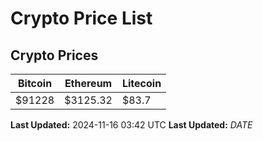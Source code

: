 # Crypto Price List

## Crypto Prices
| Bitcoin | Ethereum | Litecoin |
| ------- | -------- | -------- |
| $91228 | $3125.32 | $83.7 |
**Last Updated:** 2024-11-16 03:42 UTC
**Last Updated:** $DATE$
